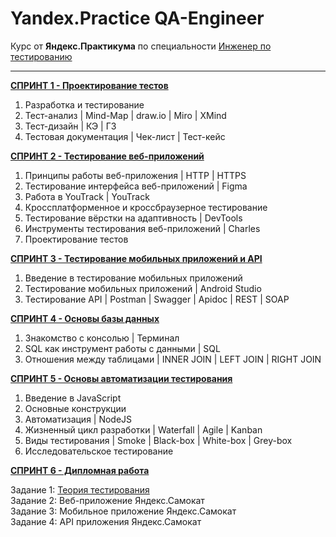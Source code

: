 # Yandex.Practice QA-Engineer

Курс от **Яндекс.Практикума** по специальности [Инженер по тестированию](practicum.yandex.ru/profile/qa-engineer)

***

**[СПРИНТ 1 - Проектирование тестов](https://github.com/KateSibi/Yandex.Practice-QA-Engineer/tree/main/Спринт%201)**

1) Разработка и тестирование
2) Тест-анализ | Mind-Map | draw.io | Miro | XMind
3) Тест-дизайн | КЭ | ГЗ
4) Тестовая документация | Чек-лист | Тест-кейс

**[СПРИНТ 2 - Тестирование веб-приложений](https://github.com/KateSibi/Yandex.Practice-QA-Engineer/tree/main/Спринт%202)**

1) Принципы работы веб-приложения | HTTP | HTTPS
2) Тестирование интерфейса веб-приложений | Figma
3) Работа в YouTrack | YouTrack
4) Кроссплатформенное и кроссбраузерное тестирование
5) Тестирование вёрстки на адаптивность | DevTools
6) Инструменты тестирования веб-приложений | Charles
7) Проектирование тестов

**[СПРИНТ 3 - Тестирование мобильных приложений и API](https://github.com/KateSibi/Yandex.Practice-QA-Engineer/tree/main/Спринт%203)**

1) Введение в тестирование мобильных приложений
2) Тестирование мобильных приложений | Android Studio
3) Тестирование API | Postman | Swagger | Apidoc | REST | SOAP

**[СПРИНТ 4 - Основы базы данных](https://github.com/KateSibi/Yandex.Practice-QA-Engineer/tree/main/Спринт%204)**

1) Знакомство с консолью | Терминал
2) SQL как инструмент работы с данными | SQL
3) Отношения между таблицами | INNER JOIN | LEFT JOIN | RIGHT JOIN

**[СПРИНТ 5 - Основы автоматизации тестирования](https://github.com/KateSibi/Yandex.Practice-QA-Engineer/tree/main/Спринт%205)**

1) Введение в JavaScript
2) Основные конструкции
3) Автоматизация | NodeJS
4) Жизненный цикл разработки | Waterfall | Agile | Kanban
5) Виды тестирования | Smoke | Black-box | White-box | Grey-box
6) Исследовательское тестирование

**[СПРИНТ 6 - Дипломная работа](https://github.com/KateSibi/Yandex.Practice-QA-Engineer/tree/main/Диплом)**

Задание 1: [Теория тестирования](https://github.com/KateSibi/Yandex.Practice-QA-Engineer/blob/main/Диплом/Readme.md#задание-1-теория-тестирования)  
Задание 2: Веб-приложение Яндекс.Самокат  
Задание 3: Мобильное приложение Яндекс.Самокат  
Задание 4: API приложения Яндекс.Самокат  
